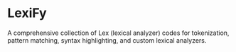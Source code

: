 # LexiFy
A comprehensive collection of Lex (lexical analyzer) codes for tokenization, pattern matching, syntax highlighting, and custom lexical analyzers.
